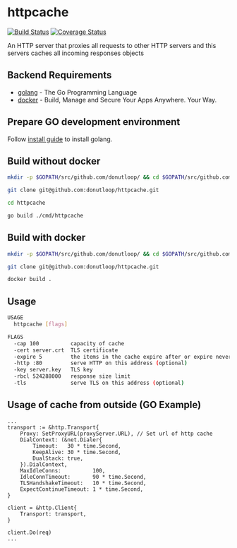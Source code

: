 # httpcache

[![Build Status](https://travis-ci.org/donutloop/httpcache.svg?branch=master)](https://travis-ci.org/donutloop/httpcache)
[![Coverage Status](https://coveralls.io/repos/github/donutloop/httpcache/badge.svg)](https://coveralls.io/github/donutloop/httpcache)

An HTTP server that proxies all requests to other HTTP servers and this servers caches all incoming responses objects 

## Backend Requirements

* [golang](https://golang.org/) - The Go Programming Language
* [docker](https://www.docker.com/) - Build, Manage and Secure Your Apps Anywhere. Your Way.

## Prepare GO development environment

Follow [install guide](https://golang.org/doc/install) to install golang.

## Build without docker

```bash
mkdir -p $GOPATH/src/github.com/donutloop/ && cd $GOPATH/src/github.com/donutloop/

git clone git@github.com:donutloop/httpcache.git

cd httpcache

go build ./cmd/httpcache
```

## Build with docker

```bash
mkdir -p $GOPATH/src/github.com/donutloop/ && cd $GOPATH/src/github.com/donutloop/

git clone git@github.com:donutloop/httpcache.git

docker build .
```

## Usage 

```bash 
USAGE
  httpcache [flags]

FLAGS
  -cap 100          capacity of cache
  -cert server.crt  TLS certificate
  -expire 5         the items in the cache expire after or expire never
  -http :80         serve HTTP on this address (optional)
  -key server.key   TLS key
  -rbcl 524288000   response size limit
  -tls              serve TLS on this address (optional)
```

## Usage of cache from outside (GO Example)

```golang
...
transport := &http.Transport{
    Proxy: SetProxyURL(proxyServer.URL), // Set url of http cache 
    DialContext: (&net.Dialer{
        Timeout:   30 * time.Second,
        KeepAlive: 30 * time.Second,
        DualStack: true,
    }).DialContext,
    MaxIdleConns:          100,
    IdleConnTimeout:       90 * time.Second,
    TLSHandshakeTimeout:   10 * time.Second,
    ExpectContinueTimeout: 1 * time.Second,
}

client = &http.Client{
    Transport: transport,
}

client.Do(req)
...
```